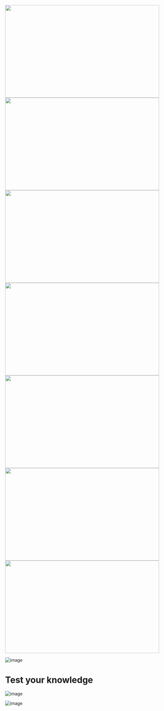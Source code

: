 <img src=https://github.com/user-attachments/assets/002753c0-3a0f-4865-8e3b-22581fabd54b width=500 height=300 />

<img src=https://github.com/user-attachments/assets/c21f0641-7bd7-46f8-b4b8-79c097146050 width=500 height=300 />

<img src=https://github.com/user-attachments/assets/9cfb553e-33f0-4843-9c88-8786435f43fc width=500 height=300 />

<img src=https://github.com/user-attachments/assets/9cfb553e-33f0-4843-9c88-8786435f43fc width=500 height=300 />

<img src=https://github.com/user-attachments/assets/d80bc192-2b7d-4c96-b09b-e61635c5536e width=500 height=300 />

<img src=https://github.com/user-attachments/assets/f5e265f4-f4f3-4a6a-8140-fa15bb66e6bb width=500 height=300 />

<img src=https://github.com/user-attachments/assets/f754b6b7-f193-4310-ba6e-dc668ada8878 width=500 height=300 />


![image](https://github.com/user-attachments/assets/28a471f8-6f95-47bf-8937-ad194320027b)


# Test your knowledge
![image](https://github.com/user-attachments/assets/f74ecbcf-cc66-463e-bbfa-0a0923aa2607)

![image](https://github.com/user-attachments/assets/b8d9c611-5a22-4ebe-bc32-0e685e8e689b)






